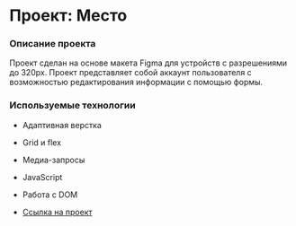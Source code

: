# Проект: Место

### Описание проекта

Проект сделан на основе макета Figma для устройств с разрешениями до 320px. Проект представляет собой аккаунт пользователя с возможностью редактирования информации с помощью формы.

### Используемые технологии

* Адаптивная верстка
* Grid и flex
* Медиа-запросы
* JavaScript
* Работа с DOM

* [Ссылка на проект](https://dariasergeevich.github.io/russian-travel/)
